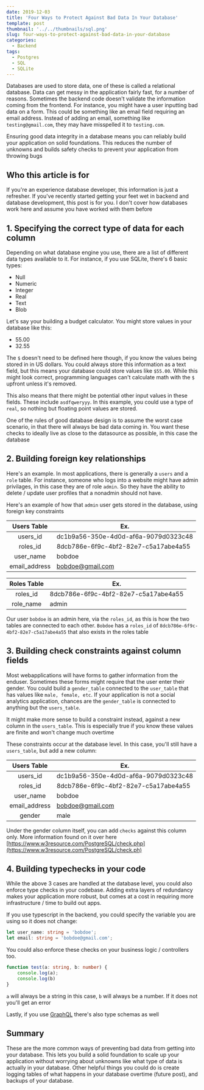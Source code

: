 ```yaml
---
date: 2019-12-03
title: 'Four Ways to Protect Against Bad Data In Your Database'
template: post
thumbnail: '../../thumbnails/sql.png'
slug: four-ways-to-protect-against-bad-data-in-your-database
categories:
  - Backend
tags:
  - Postgres
  - SQL
  - SQLite
---
```


Databases are used to store data, one of these is called a relational database. Data can get messy in the application fairly fast, for a number of reasons. Sometimes the backend code doesn't validate the information coming from the frontend. For instance, you might have a user inputting bad data on a form. This could be something like an email field requiring an email address. Instead of adding an email, something like `testing@gmail.com`, they may have misspelled it to `testing.com`. 

Ensuring good data integrity in a database means you can reliably build your application on solid foundations. This reduces the number of unknowns and builds safety checks to prevent your application from throwing bugs

## Who this article is for

If you're an experience database developer, this information is just a refresher. If you've recently started getting your feet wet in backend and database development, this post is for you. I don't cover how databases work here and assume you have worked with them before

## 1. Specifying the correct type of data for each column

Depending on what database engine you use, there are a list of different data types available to it. For instance, if you use SQLite, there's 6 basic types:

- Null
- Numeric
- Integer
- Real
- Text
- Blob

Let's say your building a budget calculator. You might store values in your database like this:

- 55.00
- 32.55

The `$` doesn't need to be defined here though, if you know the values being stored in in US dollars. You could always store this information as a text field, but this means your database could store values like `$55.00`. While this might look correct, programming languages can't calculate math with the `$` upfront unless it's removed. 

This also means that there might be potential other input values in these fields. These include `asdfqweryyy`. In this example, you could use a type of `real`, so nothing but floating point values are stored.

One of the rules of good database design is to assume the worst case scenario, in that there will always be bad data coming in. You want these checks to ideally live as close to the datasource as possible, in this case the database

## 2. Building foreign key relationships

Here's an example. In most applications, there is generally a `users` and a `role` table. For instance, someone who logs into a website might have admin privilages, in this case they are of role `admin`. So they have the ability to delete / update user profiles that a nonadmin should not have.

Here's an example of how that `admin` user gets stored in the database, using foreign key constraints

|  Users Table  | Ex.                                  |
|:-------------:|--------------------------------------|
| users_id      | dc1b9a56-350e-4d0d-af6a-9079d0323c48 |
| roles_id      | 8dcb786e-6f9c-4bf2-82e7-c5a17abe4a55 |
| user_name     | bobdoe                               |
| email_address | bobdoe@gmail.com                     |


| Roles Table | Ex.                                  |
|:-----------:|--------------------------------------|
| roles_id    | 8dcb786e-6f9c-4bf2-82e7-c5a17abe4a55 |
| role_name   | admin                                |

Our user `bobdoe` is an admin here, via the `roles_id`, as this is how the two tables are connected to each other. `Bobdoe` has a `roles_id` of `8dcb786e-6f9c-4bf2-82e7-c5a17abe4a55` that also exists in the roles table

## 3. Building check constraints against column fields

Most webapplications will have forms to gather information from the enduser. Sometimes these forms might require that the user enter their gender. You could build a `gender_table` connected to the `user_table` that has values like `male, female, etc`. If your application is not a social analytics application, chances are the `gender_table` is connected to anything but the `users_table`. 

It might make more sense to build a constraint instead, against a new column in the `users_table`. This is especially true if you know these values are finite and won't change much overtime

These constraints occur at the database level. In this case, you'll still have a `users_table`, but add a new column:


|  Users Table  | Ex.                                  |
|:-------------:|--------------------------------------|
| users_id      | dc1b9a56-350e-4d0d-af6a-9079d0323c48 |
| roles_id      | 8dcb786e-6f9c-4bf2-82e7-c5a17abe4a55 |
| user_name     | bobdoe                               |
| email_address | bobdoe@gmail.com                     |
| gender        | male                                 |

Under the gender column itself, you can add `checks` against this column only. More information found on it over here [https://www.w3resource.com/PostgreSQL/check.php](https://www.w3resource.com/PostgreSQL/check.ph)

## 4. Building typechecks in your code

While the above 3 cases are handled at the database level, you could also enforce type checks in your codebase. Adding extra layers of redundancy makes your application more robust, but comes at a cost in requiring more infrastructure / time to build out apps.

If you use typescript in the backend, you could specify the variable you are using so it does not change:

```ts
let user_name: string = 'bobdoe';
let email: string = 'bobdoe@gmail.com';
```

You could also enforce these checks on your business logic / controllers too. 

```ts
function test(a: string, b: number) {
    console.log(a);
    console.log(b)
}
```

`a` will always be a string in this case, `b` will always be a number. If it does not you'll get an error

Lastly, if you use [GraphQL](https://graphql.org/learn/schema/) there's also type schemas as well

## Summary

These are the more common ways of preventing bad data from getting into your database. This lets you build a solid foundation to scale up your application without worrying about unknowns like what type of data is actually in your database. Other helpful things you could do is create logging tables of what happens in your database overtime (future post), and backups of your database.